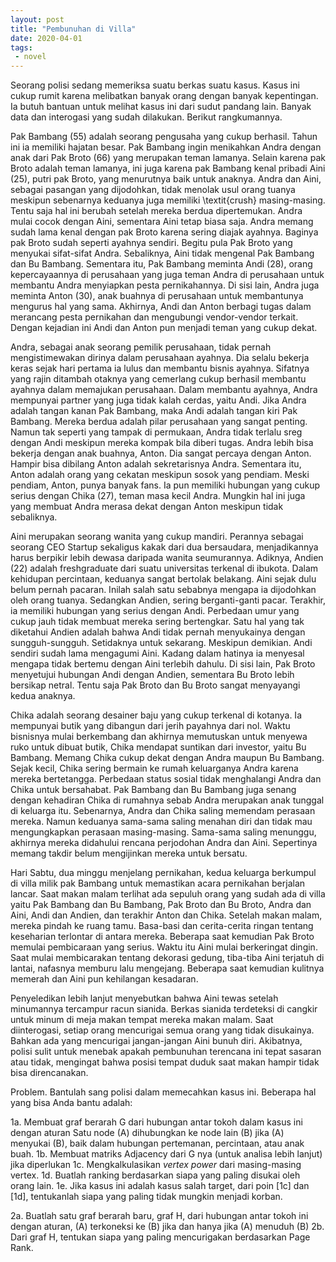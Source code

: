 ```yaml
---
layout: post
title: "Pembunuhan di Villa"
date: 2020-04-01
tags:
 - novel
---
```

Seorang polisi sedang memeriksa suatu berkas suatu kasus. Kasus ini cukup rumit karena melibatkan banyak orang dengan banyak kepentingan. 
Ia butuh bantuan untuk melihat kasus ini dari sudut pandang lain. Banyak data dan interogasi yang sudah dilakukan. Berikut rangkumannya. 

Pak Bambang (55) adalah seorang pengusaha yang cukup berhasil. Tahun ini ia memiliki hajatan besar. Pak Bambang ingin menikahkan Andra dengan anak dari Pak Broto (66) yang merupakan teman lamanya. Selain karena pak Broto adalah teman lamanya, ini juga karena pak Bambang kenal pribadi Aini (25), putri pak Broto, yang menurutnya baik untuk anaknya. Andra dan Aini, sebagai pasangan yang dijodohkan, tidak menolak usul orang tuanya meskipun sebenarnya keduanya juga memiliki \textit{crush} masing-masing. Tentu saja hal ini berubah setelah mereka berdua dipertemukan. Andra mulai cocok dengan Aini, sementara Aini tetap biasa saja. Andra memang sudah lama kenal dengan pak Broto karena sering diajak ayahnya. Baginya pak Broto sudah seperti ayahnya sendiri. Begitu pula Pak Broto yang menyukai sifat-sifat Andra. Sebaliknya, Aini tidak mengenal Pak Bambang dan Bu Bambang. Sementara itu, Pak Bambang meminta Andi (28), orang kepercayaannya di perusahaan yang juga teman Andra di perusahaan untuk membantu Andra menyiapkan pesta pernikahannya. Di sisi lain, Andra juga meminta Anton (30), anak buahnya di perusahaan untuk membantunya mengurus  hal yang sama. Akhirnya, Andi dan Anton berbagi tugas dalam merancang pesta pernikahan dan mengubungi vendor-vendor terkait. Dengan kejadian ini Andi dan Anton pun menjadi teman yang cukup dekat.

Andra, sebagai anak seorang pemilik perusahaan, tidak pernah mengistimewakan dirinya dalam perusahaan ayahnya. Dia selalu bekerja keras sejak hari pertama ia lulus dan membantu bisnis ayahnya. Sifatnya yang rajin ditambah otaknya yang cemerlang cukup berhasil membantu ayahnya dalam memajukan perusahaan. Dalam membantu ayahnya, Andra mempunyai partner yang juga tidak kalah cerdas, yaitu Andi. Jika Andra adalah tangan kanan Pak Bambang, maka Andi adalah tangan kiri Pak Bambang. Mereka berdua adalah pilar perusahaan yang sangat penting. Namun tak seperti yang tampak di permukaan, Andra tidak terlalu sreg dengan Andi meskipun mereka kompak bila diberi tugas. Andra lebih bisa bekerja dengan anak buahnya,  Anton. Dia sangat percaya dengan Anton. Hampir bisa dibilang Anton adalah sekretarisnya Andra. Sementara itu, Anton adalah orang yang cekatan meskipun sosok yang pendiam. Meski pendiam, Anton, punya banyak fans. Ia pun memiliki hubungan yang cukup serius dengan Chika (27), teman masa kecil Andra. Mungkin hal ini juga yang membuat Andra merasa dekat dengan Anton meskipun tidak sebaliknya. 

Aini merupakan seorang wanita yang cukup mandiri. Perannya sebagai seorang CEO Startup sekaligus kakak dari dua bersaudara, menjadikannya harus berpikir lebih dewasa daripada wanita seumurannya. Adiknya, Andien (22) adalah freshgraduate dari suatu universitas terkenal di ibukota. Dalam kehidupan percintaan, keduanya sangat bertolak belakang. Aini sejak dulu belum pernah pacaran. Inilah salah satu sebabnya mengapa ia dijodohkan oleh orang tuanya. Sedangkan Andien, sering berganti-ganti pacar. Terakhir, ia memiliki hubungan yang serius dengan Andi. Perbedaan umur yang cukup jauh tidak membuat mereka sering bertengkar. Satu hal yang tak diketahui Andien adalah bahwa Andi tidak pernah menyukainya dengan sungguh-sungguh. Setidaknya untuk sekarang. Meskipun demikian. Andi sendiri sudah lama mengagumi Aini. Kadang dalam hatinya ia menyesal mengapa tidak bertemu dengan Aini terlebih dahulu. Di sisi lain, Pak Broto menyetujui hubungan Andi dengan Andien, sementara Bu Broto lebih bersikap netral. Tentu saja Pak Broto dan Bu Broto sangat menyayangi kedua anaknya. 

Chika adalah seorang desainer baju yang cukup terkenal di kotanya. Ia mempunyai butik yang dibangun dari jerih payahnya dari nol. Waktu bisnisnya mulai berkembang dan akhirnya memutuskan untuk menyewa ruko untuk dibuat butik, Chika mendapat suntikan dari investor, yaitu Bu Bambang. Memang Chika cukup dekat dengan Andra maupun Bu Bambang. Sejak kecil, Chika sering bermain ke rumah keluarganya Andra karena mereka bertetangga. Perbedaan status sosial tidak menghalangi Andra dan Chika untuk bersahabat. Pak Bambang dan Bu Bambang juga senang dengan kehadiran Chika di rumahnya sebab Andra merupakan anak tunggal di keluarga itu. Sebenarnya, Andra dan Chika saling memendam perasaan mereka. Namun keduanya sama-sama saling menahan diri dan tidak mau mengungkapkan perasaan masing-masing. Sama-sama saling menunggu, akhirnya mereka didahului rencana perjodohan Andra dan Aini. Sepertinya memang takdir belum mengijinkan mereka untuk bersatu. 

Hari Sabtu, dua minggu menjelang pernikahan, kedua keluarga berkumpul di villa milik pak Bambang untuk memastikan acara pernikahan berjalan lancar. Saat makan malam terlihat ada sepuluh orang yang sudah ada di villa  yaitu Pak Bambang dan Bu Bambang, Pak Broto dan Bu Broto, Andra dan Aini, Andi dan Andien, dan terakhir Anton dan Chika. Setelah makan malam, mereka pindah ke ruang tamu. Basa-basi dan cerita-cerita ringan tentang keseharian terlontar di antara mereka. Beberapa saat kemudian Pak Broto memulai pembicaraan yang serius. Waktu itu Aini mulai berkeringat dingin. Saat mulai membicarakan tentang dekorasi gedung, tiba-tiba Aini terjatuh di lantai, nafasnya memburu lalu mengejang. Beberapa saat kemudian kulitnya memerah dan Aini pun kehilangan kesadaran. 

Penyeledikan lebih lanjut menyebutkan bahwa Aini tewas setelah minumannya tercampur racun sianida. Berkas sianida terdeteksi di cangkir untuk minum di meja makan tempat mereka makan malam. Saat diinterogasi, setiap orang mencurigai semua orang yang tidak disukainya. Bahkan ada yang mencurigai jangan-jangan Aini bunuh diri.  Akibatnya, polisi  sulit untuk menebak apakah pembunuhan terencana ini tepat sasaran atau tidak, mengingat bahwa posisi tempat duduk saat makan hampir tidak bisa direncanakan. 

Problem. 
Bantulah sang polisi dalam memecahkan kasus ini. Beberapa hal yang bisa Anda bantu adalah: 


1a. Membuat graf berarah G dari hubungan antar tokoh dalam kasus ini dengan aturan
   Satu node (A) dihubungkan ke node lain (B) jika (A) menyukai (B), baik dalam hubungan pertemanan, percintaan, atau anak buah. 
1b. Membuat matriks Adjacency dari G nya (untuk analisa lebih lanjut) jika diperlukan
1c. Mengkalkulasikan _vertex power_ dari masing-masing vertex. 
1d. Buatlah ranking berdasarkan siapa yang paling disukai oleh orang lain. 
1e. Jika kasus ini adalah kasus salah target, dari poin [1c] dan [1d], tentukanlah siapa yang paling tidak mungkin menjadi korban.

2a. Buatlah satu graf berarah baru, graf H, dari hubungan antar tokoh ini dengan aturan, (A) terkoneksi ke (B) jika dan hanya jika (A) menuduh (B)
2b. Dari graf H, tentukan siapa yang paling mencurigakan berdasarkan Page Rank.
